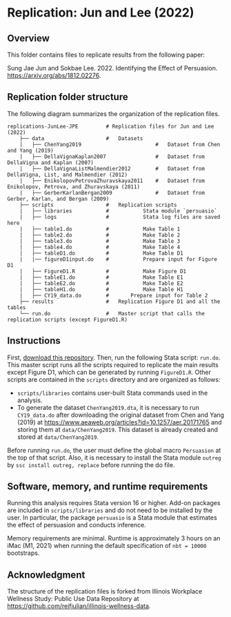 # Replication: Jun and Lee (2022)

## Overview

This folder contains files to replicate results from the following paper:

Sung Jae Jun and Sokbae Lee. 2022. Identifying the Effect of Persuasion. https://arxiv.org/abs/1812.02276.

## Replication folder structure 

The following diagram summarizes the organization of the replication files.

```
replications-JunLee-JPE         # Replication files for Jun and Lee (2022)
    ├── data                    # 	Datasets
    |   ├── ChenYang2019                        #	Dataset from Chen and Yang (2019)
    |   ├── DellaVignaKaplan2007                #	Dataset from DellaVigna and Kaplan (2007)
    |   ├── DellaVignaListMalmendier2012        #	Dataset from DellaVigna, List, and Malmendier (2012)
    |   ├── EnikolopovPetrovaZhuravskaya2011	#	Dataset from Enikolopov, Petrova, and Zhuravskaya (2011)
    |   ├── GerberKarlanBergan2009              #	Dataset from Gerber, Karlan, and Bergan (2009)
    ├── scripts                 # 	Replication scripts
    |   ├── libraries           #       	Stata module `persuasio`
    |   ├── logs                #       	Stata log files are saved here
    |   ├── table1.do           #       	Make Table 1
    |   ├── table2.do           #       	Make Table 2
    |   ├── table3.do           #       	Make Table 3
    |   ├── table4.do           #       	Make Table 4
    |   ├── tableD1.do          #       	Make Table D1
    |   |── figureD1input.do    #       	Prepare input for Figure D1
    |   ├── FigureD1.R          #       	Make Figure D1
    |   ├── tableE1.do          #       	Make Table E1
    |   ├── tableE2.do          #       	Make Table E2
    |   ├── tableH1.do          #       	Make Table H1
    |   ├── CY19_data.do        #		Prepare input for Table 2
    ├── results                 #	Replication Figure D1 and all the tables
    └── run.do                  #	Master script that calls the replication scripts (except FigureD1.R)
```

## Instructions

First, [download this repository](https://github.com/persuasio/replication-JunLee-JPE/archive/main.zip). Then, run the following Stata script: `run.do`. This master script runs all the scripts required to replicate the main results except Figure D1, which can be generated by running `FigureD1.R`. Other scripts are contained in the `scripts` directory and are organized as follows:

- `scripts/libraries` contains user-built Stata commands used in the analysis.
- To generate the dataset `ChenYang2019.dta`, it is necessary to run `CY19_data.do` after downloading the original dataset from Chen and Yang (2019) at https://www.aeaweb.org/articles?id=10.1257/aer.20171765 and storing them at `data/ChenYang2019`. This dataset is already created and stored at `data/ChenYang2019`. 

Before running `run.do`, the user must define the global macro `Persuasion` at the top of that script. Also, it is necessary to install the Stata module `outreg` by `ssc install outreg, replace` before running the do file.

## Software, memory, and runtime requirements

Running this analysis requires Stata version 16 or higher. Add-on packages are included in `scripts/libraries` and do not need to be installed by the user. In particular, the package `persuasio` is a Stata module that estimates the effect of persuasion and conducts inference. 

Memory requirements are minimal. Runtime is approximately 3 hours on an iMac (M1, 2021) when running the default specification of `nbt = 10000` bootstraps. 

## Acknowledgment

The structure of the replication files is forked from Illinois Workplace Wellness Study: Public Use Data Repository at https://github.com/reifjulian/illinois-wellness-data.

